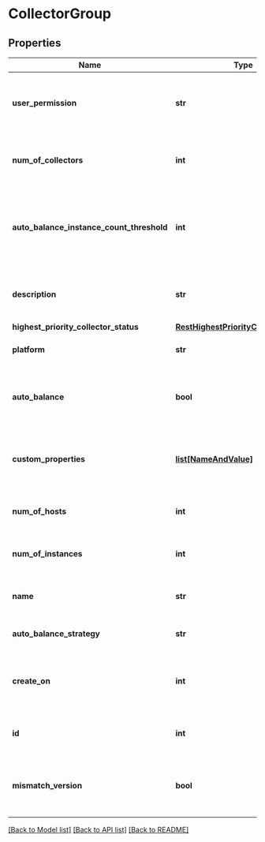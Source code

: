 # CollectorGroup

## Properties
Name | Type | Description | Notes
------------ | ------------- | ------------- | -------------
**user_permission** | **str** | The permission level of the user that made the API request | [optional] 
**num_of_collectors** | **int** | The number of collectors that belong to the group | [optional] 
**auto_balance_instance_count_threshold** | **int** | Threshold for instance count strategy to check if a collector has high load | [optional] 
**description** | **str** | The description of the collector group | [optional] 
**highest_priority_collector_status** | [**RestHighestPriorityCollectorStatus**](RestHighestPriorityCollectorStatus.md) |  | [optional] 
**platform** | **str** | The platform limitation | [optional] 
**auto_balance** | **bool** | Whether the collector has autoBalance set as true or false | [optional] 
**custom_properties** | [**list[NameAndValue]**](NameAndValue.md) | The custom properties defined for the collector group | [optional] 
**num_of_hosts** | **int** | The number of hosts that belong to the group | [optional] 
**num_of_instances** | **int** | The number of instances that belong to the group | [optional] 
**name** | **str** | The name of the Collector Group | 
**auto_balance_strategy** | **str** | The auto balance strategy | [optional] 
**create_on** | **int** | The time at which the group was created in epoch format | [optional] 
**id** | **int** | The id of the Collector Group | [optional] 
**mismatch_version** | **bool** | Specifies if the version of all collectors in group is same | [optional] 

[[Back to Model list]](../README.md#documentation-for-models) [[Back to API list]](../README.md#documentation-for-api-endpoints) [[Back to README]](../README.md)

